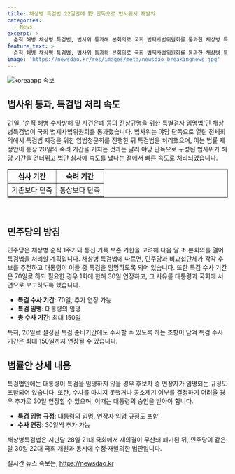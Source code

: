 ```yaml
---
title: 채상병 특검법 22일만에 野 단독으로 법사위서 재발의
categories:
  - News
excerpt: >
  순직 해병 채상병 특검법, 법사위 통과해 본회의로 국회 법제사법위원회를 통과한 채상병 특검법은 더불어민주당의 빠른 처리로 법사위에서 상정된 지 9일 만에 초고속 처리되었다. 이 법안은 채상병의 순직 1주기를 고려해 다음 달 초 본회의를 열어 처리될 예정이며, 대통령이 특검을 임명하는 방식과 수사 기간 등을 규정하고 있다. 법사위 전체회의에는 특검법 관련한 입법청문회도 열렸고, 정청래 법사위원장은 관련 증언에 대한 고발 조치를 약속했다.
feature_text: >
  순직 해병 채상병 특검법, 법사위 통과해 본회의로 국회 법제사법위원회를 통과한 채상병 특검법은 더불어민주당의 빠른 처리로 법사위에서 상정된 지 9일 만에 초고속 처리되었다. 이 법안은 채상병의 순직 1주기를 고려해 다음 달 초 본회의를 열어 처리될 예정이며, 대통령이 특검을 임명하는 방식과 수사 기간 등을 규정하고 있다. 법사위 전체회의에는 특검법 관련한 입법청문회도 열렸고, 정청래 법사위원장은 관련 증언에 대한 고발 조치를 약속했다.
image: 'https://newsdao.kr/res/images/meta/newsdao_breakingnews.jpg'
---
```


<p><img src="https://newsdao.kr/res/images/meta/newsdao_breakingnews.jpg" alt="koreaapp 속보" /></p>

<h2 data-ke-size="size26">법사위 통과, 특검법 처리 속도</h2>

<p data-ke-size="size16">21일, '순직 해병 수사방해 및 사건은폐 등의 진상규명을 위한 특별검사 임명법'인 채상병특검법이 국회 법제사법위원회를 통과했습니다. 법사위는 야당 단독으로 열린 전체회의에서 특검법 제정을 위한 입법청문회를 진행한 뒤 특검법을 처리했으며, 이는 법률 제정안이 통상 20일의 숙려 기간을 거치는 것과는 달리 야당 단독으로 구성된 법사위가 해당 기간을 건너뛰고 법안 심사에 속도를 냈다는 점에서 빠른 속도로 처리되었습니다.</p>

<table style="width: 100%;" border="1">
<tbody>
<tr>
<td style="text-align: center; height: 17px;"><b>심사 기간</b></td>
<td style="text-align: center; height: 17px;"><b>숙려 기간</b></td>
</tr>
<tr>
<td style="text-align: center; height: 17px;">기존보다 단축</td>
<td style="text-align: center; height: 17px;">통상보다 단축</td>
</tr>
</tbody>
</table>

<p data-ke-size="size16">&nbsp;</p>

<h2 data-ke-size="size26">민주당의 방침</h2>

<p data-ke-size="size16">민주당은 채상병 순직 1주기와 통신 기록 보존 기한을 고려해 다음 달 초 본회의를 열어 특검법을 처리할 계획입니다. 채상병 특검법에 따르면, 민주당과 비교섭단체가 각각 후보를 추천하고 대통령이 이들 중 특검을 임명하도록 되어 있습니다. 또한 특검 수사 기간은 70일로 하되 필요한 경우 1회에 한해 30일 연장하고, 그 사유를 대통령과 국회에 서면으로 보고하도록 했습니다.</p>

<ul>
<li><b>특검 수사 기간</b>: 70일, 추가 연장 가능</li>
<li><b>특검 임명</b>: 대통령의 임명</li>
<li><b>총 수사 기간</b>: 최대 150일</li>
</ul>

<p data-ke-size="size16">특히, 20일로 설정된 특검 준비기간에도 수사할 수 있도록 하는 조항이 담겨 특검 수사 기간은 최대 150일까지 연장될 수 있습니다.</p>

<h2 data-ke-size="size26">법률안 상세 내용</h2>

<p data-ke-size="size16">특검법안에는 대통령이 특검을 임명하지 않을 경우 후보자 중 연장자가 임명되는 규정도 포함되어 있습니다. 또한, 수사를 마치지 못했거나 공소제기 여부를 결정하기 어려울 경우 추가로 30일 연장할 수 있으며, 이때는 대통령의 승인을 받아야 합니다.</p>

<ul>
<li><b>특검 임명 규정</b>: 대통령의 임명, 연장자 임명 규정도 포함</li>
<li><b>수사 연장</b>: 30일씩 추가 가능</li>
</ul>

<p data-ke-size="size16">채상병특검법은 지난달 28일 21대 국회에서 재의결이 무산돼 폐기된 뒤, 민주당이 같은 달 30일 22대 국회 개원과 동시에 수정·재발의한 법안입니다.</p>
실시간 뉴스 속보는, <a href="https://newsdao.kr" rel="dofollow">https://newsdao.kr</a>


